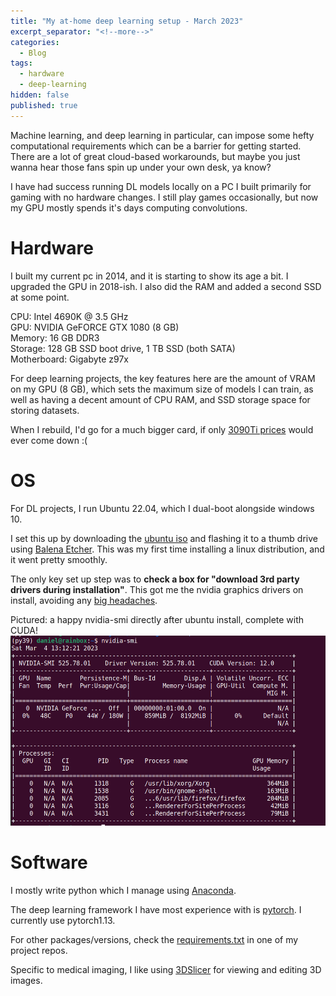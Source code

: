 ```yaml
---
title: "My at-home deep learning setup - March 2023"
excerpt_separator: "<!--more-->"
categories:
  - Blog
tags:
  - hardware
  - deep-learning
hidden: false
published: true
---
```


Machine learning, and deep learning in particular, can impose some hefty computational requirements which can be a barrier for getting started. There are a lot of great cloud-based workarounds, but maybe you just wanna hear those fans spin up under your own desk, ya know?

I have had success running DL models locally on a PC I built primarily for gaming with no hardware changes. I still play games occasionally, but now my GPU mostly spends it's days computing convolutions.



# Hardware

I built my current pc in 2014, and it is starting to show its age a bit. I upgraded the GPU in 2018-ish. I also did the RAM and added a second SSD at some point.

CPU: Intel 4690K @ 3.5 GHz  
GPU: NVIDIA GeFORCE GTX 1080 (8 GB)  
Memory: 16 GB DDR3  
Storage: 128 GB SSD boot drive, 1 TB SSD (both SATA)  
Motherboard: Gigabyte z97x  

For deep learning projects, the key features here are the amount of VRAM on my GPU (8 GB), which sets the maximum size of models I can train, as well as having a decent amount of CPU RAM, and SSD storage space for storing datasets.

When I rebuild, I'd go for a much bigger card, if only [3090Ti prices](https://pcpartpicker.com/products/video-card/#c=520) would ever come down :(



# OS

For DL projects, I run Ubuntu 22.04, which I dual-boot alongside windows 10. 

I set this up by downloading the [ubuntu iso](https://releases.ubuntu.com/jammy/) and flashing it to a thumb drive using [Balena Etcher](https://www.balena.io/etcher). This was my first time installing a linux distribution, and it went pretty smoothly. 

The only key set up step was to **check a box for "download 3rd party drivers during installation"**. This got me the nvidia graphics drivers on install, avoiding any [big headaches](https://askubuntu.com/questions/1129516/black-screen-at-boot-after-nvidia-driver-installation-on-ubuntu-18-04-2-lts).

Pictured: a happy nvidia-smi directly after ubuntu install, complete with CUDA!
![Image: a happy nvidia-smi directly after ubuntu install](/assets/images/nvidia-smi.png)



# Software

I mostly write python which I manage using [Anaconda](https://www.anaconda.com/products/distribution).

The deep learning framework I have most experience with is [pytorch](https://pytorch.org/). I currently use pytorch1.13.

For other packages/versions, check the [requirements.txt](https://github.com/dthuff/pet-vae/blob/master/requirements.txt) in one of my project repos.

Specific to medical imaging, I like using [3DSlicer](https://www.slicer.org/) for viewing and editing 3D images.